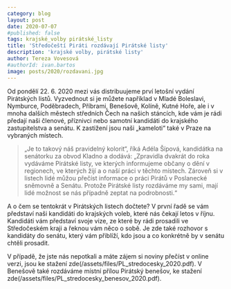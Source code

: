 ```yaml
---
category: blog
layout: post
date: 2020-07-07
#published: false
tags: krajské_volby pirátské_listy
title: 'Středočeští Piráti rozdávají Pirátské listy'
description: 'krajské volby, pirátské listy'
author: Tereza Vovesová
#authorId: ivan.bartos
image: posts/2020/rozdavani.jpg
---
```


Od pondělí 22. 6. 2020 mezi vás distribuujeme prví letošní vydání Pirátských listů. Vyzvednout si je můžete například v Mladé Boleslavi, Nymburce, Poděbradech, Příbrami, Benešově, Kolíně, Kutné Hoře, ale i v mnoha dalších městech středních Čech na našich stáncích, kde vám je rádi předají naši členové, příznivci nebo samotní kandidáti do krajského zastupitelstva a senátu. K zastižení jsou naši „kameloti“ také v Praze na vybraných místech.

> „Je to takový náš pravidelný kolorit“, říká Adéla Šípová, kandidátka na senátorku za obvod Kladno a dodává: „Zpravidla dvakrát do roka vydáváme Pirátské listy, ve kterých informujeme občany o dění v regionech, ve kterých žijí a o naší práci v těchto místech. Zároveň si v listech lidé můžou přečíst informace o práci Pirátů v Poslanecké sněmovně a Senátu. Protože Pirátské listy rozdáváme my sami, mají lidé možnost se nás případně zeptat na podrobnosti.“

A o čem se tentokrát v Pirátských listech dočtete? V první řadě se vám představí naši kandidáti do krajských voleb, které nás čekají letos v říjnu. Kandidáti vám představí svoje vize, ze které by rádi prosadili ve Středočeském kraji a řeknou vám něco o sobě. Je zde také rozhovor s kandidáty do senátu, který vám přiblíží, kdo jsou a co konkrétně by v senátu chtěli prosadit.

V případě, že jste nás nepotkali a máte zájem si noviny přečíst v online verzi, jsou ke stažení zde(/assets/files/PL_stredocesky_2020.pdf).
V Benešově také rozdáváme místní přílou Pirátský benešov, ke stažení zde(/assets/files/PL_stredocesky_benesov_2020.pdf).
